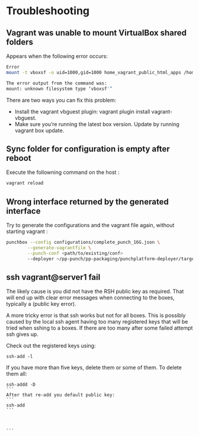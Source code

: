 # Troubleshooting

## Vagrant was unable to mount VirtualBox shared folders

Appears when the following error occurs:

```sh
Error
mount -t vboxsf -o uid=1000,gid=1000 home_vagrant_public_html_apps /home/vagrant/public_html/apps

The error output from the command was:
mount: unknown filesystem type ‘vboxsf'”
```

There are two ways you can fix this problem:

* Install the vagrant vbguest plugin: vagrant plugin install vagrant-vbguest.
* Make sure you’re running the latest box version. Update by running vagrant box update.

## Sync folder for configuration is empty after reboot

Execute the followning command on the host :

```sh
vagrant reload
```

## Wrong interface returned by the generated interface

Try to generate the configurations and the vagrant file again, without starting vagrant :

```sh
punchbox --config configurations/complete_punch_16G.json \
        --generate-vagrantfile \
        --punch-conf <path/to/existing/conf>
        --deployer ~/pp-punch/pp-packaging/punchplatform-deployer/target/punchplatform-deployer-*.zip \
```

## ssh vagrant@server1 fail

The likely cause is you did not have the RSH public key as required. 
That will end up with clear error messages when connecting to the boxes, typically a (public key error).

A more tricky error is that ssh works but not for all boxes. This is possibly caused by 
the local ssh agent having too many registered keys that will be tried when sshing to a boxes.
If there are too many after some failed attempt ssh gives up.  

Check out the registered keys using:
```
ssh-add -l
```
If you have more than five keys, delete them or some of them. 
To delete them all: 
````
ssh-addd -D
```
After that re-add you default public key:
```
ssh-add
```



```

